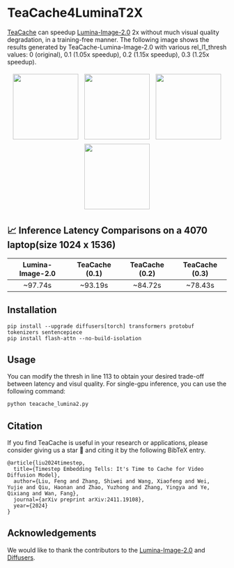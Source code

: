 <!-- ## **TeaCache4LuminaT2X** -->
# TeaCache4LuminaT2X

[TeaCache](https://github.com/LiewFeng/TeaCache) can speedup [Lumina-Image-2.0](https://github.com/Alpha-VLLM/Lumina-Image-2.0) 2x without much visual quality degradation, in a training-free manner. The following image shows the results generated by TeaCache-Lumina-Image-2.0 with various rel_l1_thresh values: 0 (original), 0.1 (1.05x speedup), 0.2 (1.15x speedup), 0.3 (1.25x speedup).

<p align="center">
    <img src="https://private-user-images.githubusercontent.com/179383288/447037531-1b80195e-57a4-4f8c-a081-9870a1793d09.png?jwt=eyJhbGciOiJIUzI1NiIsInR5cCI6IkpXVCJ9.eyJpc3MiOiJnaXRodWIuY29tIiwiYXVkIjoicmF3LmdpdGh1YnVzZXJjb250ZW50LmNvbSIsImtleSI6ImtleTUiLCJleHAiOjE3NDgxNjU3NTgsIm5iZiI6MTc0ODE2NTQ1OCwicGF0aCI6Ii8xNzkzODMyODgvNDQ3MDM3NTMxLTFiODAxOTVlLTU3YTQtNGY4Yy1hMDgxLTk4NzBhMTc5M2QwOS5wbmc_WC1BbXotQWxnb3JpdGhtPUFXUzQtSE1BQy1TSEEyNTYmWC1BbXotQ3JlZGVudGlhbD1BS0lBVkNPRFlMU0E1M1BRSzRaQSUyRjIwMjUwNTI1JTJGdXMtZWFzdC0xJTJGczMlMkZhd3M0X3JlcXVlc3QmWC1BbXotRGF0ZT0yMDI1MDUyNVQwOTMwNThaJlgtQW16LUV4cGlyZXM9MzAwJlgtQW16LVNpZ25hdHVyZT1iNzU3ODQyNDY2OTQxMzJiMjVkMjVhMGMzOTk3MGY5MTQwYzdkNTI1NGQzNTcwZTU5YjQ4NTY2NWY0NTI1ZjZmJlgtQW16LVNpZ25lZEhlYWRlcnM9aG9zdCJ9.3WarqdpZ9mLUJynP4a0IpB6aPCIojPku0d2ClvdgOrA" width="150" style="margin: 5px;">
    <img src="https://private-user-images.githubusercontent.com/179383288/447037765-9491dee3-9cb7-4807-8153-7cfaec8582f0.png?jwt=eyJhbGciOiJIUzI1NiIsInR5cCI6IkpXVCJ9.eyJpc3MiOiJnaXRodWIuY29tIiwiYXVkIjoicmF3LmdpdGh1YnVzZXJjb250ZW50LmNvbSIsImtleSI6ImtleTUiLCJleHAiOjE3NDgxNjU3NTgsIm5iZiI6MTc0ODE2NTQ1OCwicGF0aCI6Ii8xNzkzODMyODgvNDQ3MDM3NzY1LTk0OTFkZWUzLTljYjctNDgwNy04MTUzLTdjZmFlYzg1ODJmMC5wbmc_WC1BbXotQWxnb3JpdGhtPUFXUzQtSE1BQy1TSEEyNTYmWC1BbXotQ3JlZGVudGlhbD1BS0lBVkNPRFlMU0E1M1BRSzRaQSUyRjIwMjUwNTI1JTJGdXMtZWFzdC0xJTJGczMlMkZhd3M0X3JlcXVlc3QmWC1BbXotRGF0ZT0yMDI1MDUyNVQwOTMwNThaJlgtQW16LUV4cGlyZXM9MzAwJlgtQW16LVNpZ25hdHVyZT0zNjcxZjBhOWZmMzdkNDE1N2EwMjNiNmI3NWQyZTlmYTdjZmY2NTA1YTcwNmFjOTE2ZmQ0NDdlNjcwNmJhZmY5JlgtQW16LVNpZ25lZEhlYWRlcnM9aG9zdCJ9.g5LF6WCXqMzSgMtq1IlLxZiJuzGPtQErzik969D9r84" width="150" style="margin: 5px;">
    <img src="https://private-user-images.githubusercontent.com/179383288/447037881-fcd39c74-ecb2-4e99-ab63-8a6325536193.png?jwt=eyJhbGciOiJIUzI1NiIsInR5cCI6IkpXVCJ9.eyJpc3MiOiJnaXRodWIuY29tIiwiYXVkIjoicmF3LmdpdGh1YnVzZXJjb250ZW50LmNvbSIsImtleSI6ImtleTUiLCJleHAiOjE3NDgxNjU3NTgsIm5iZiI6MTc0ODE2NTQ1OCwicGF0aCI6Ii8xNzkzODMyODgvNDQ3MDM3ODgxLWZjZDM5Yzc0LWVjYjItNGU5OS1hYjYzLThhNjMyNTUzNjE5My5wbmc_WC1BbXotQWxnb3JpdGhtPUFXUzQtSE1BQy1TSEEyNTYmWC1BbXotQ3JlZGVudGlhbD1BS0lBVkNPRFlMU0E1M1BRSzRaQSUyRjIwMjUwNTI1JTJGdXMtZWFzdC0xJTJGczMlMkZhd3M0X3JlcXVlc3QmWC1BbXotRGF0ZT0yMDI1MDUyNVQwOTMwNThaJlgtQW16LUV4cGlyZXM9MzAwJlgtQW16LVNpZ25hdHVyZT1kYTU2MjQwMDMzOGZjYmNhNmY4MWU2YjBlY2M3MDc5ODAwMDQ3ODdjNTlhZDc5MThiN2Q1OGZlMTdhYjAzZDAyJlgtQW16LVNpZ25lZEhlYWRlcnM9aG9zdCJ9.lME_Lu6NvY8Ju56yr9wxxH9UOSrhfleQA_DmSkwKk5Y" width="150" style="margin: 5px;">
    <img src="https://private-user-images.githubusercontent.com/179383288/447037987-ca788c20-a03a-4660-a646-3f454bf4b19f.png?jwt=eyJhbGciOiJIUzI1NiIsInR5cCI6IkpXVCJ9.eyJpc3MiOiJnaXRodWIuY29tIiwiYXVkIjoicmF3LmdpdGh1YnVzZXJjb250ZW50LmNvbSIsImtleSI6ImtleTUiLCJleHAiOjE3NDgxNjU3NTgsIm5iZiI6MTc0ODE2NTQ1OCwicGF0aCI6Ii8xNzkzODMyODgvNDQ3MDM3OTg3LWNhNzg4YzIwLWEwM2EtNDY2MC1hNjQ2LTNmNDU0YmY0YjE5Zi5wbmc_WC1BbXotQWxnb3JpdGhtPUFXUzQtSE1BQy1TSEEyNTYmWC1BbXotQ3JlZGVudGlhbD1BS0lBVkNPRFlMU0E1M1BRSzRaQSUyRjIwMjUwNTI1JTJGdXMtZWFzdC0xJTJGczMlMkZhd3M0X3JlcXVlc3QmWC1BbXotRGF0ZT0yMDI1MDUyNVQwOTMwNThaJlgtQW16LUV4cGlyZXM9MzAwJlgtQW16LVNpZ25hdHVyZT1mOGM5YmEyN2NhMGE0MzZiMjU4MWVkZjYzMTdkNTdmM2E1MTBmYTE5MTgzZmM2ZTQ1YWZlYTc1ZjRiYWNhN2ZjJlgtQW16LVNpZ25lZEhlYWRlcnM9aG9zdCJ9._AN5xub4BCEBCE-DPvxyrVZX7ssg-a5nq7ayg0xiPRs" width="150" style="margin: 5px;">
</p>

## 📈 Inference Latency Comparisons on a 4070 laptop(size 1024 x 1536)


|      Lumina-Image-2.0       |         TeaCache (0.1)        |    TeaCache (0.2)    |     TeaCache (0.3)    |
|:---------------------------:|:-----------------------------:|:--------------------:|:---------------------:|
|         ~97.74s             |        ~93.19s                |     ~84.72s            |       ~78.43s             |

## Installation

```shell
pip install --upgrade diffusers[torch] transformers protobuf tokenizers sentencepiece
pip install flash-attn --no-build-isolation
```

## Usage

You can modify the thresh in line 113 to obtain your desired trade-off between latency and visul quality. For single-gpu inference, you can use the following command:

```bash
python teacache_lumina2.py
```

## Citation
If you find TeaCache is useful in your research or applications, please consider giving us a star 🌟 and citing it by the following BibTeX entry.

```
@article{liu2024timestep,
  title={Timestep Embedding Tells: It's Time to Cache for Video Diffusion Model},
  author={Liu, Feng and Zhang, Shiwei and Wang, Xiaofeng and Wei, Yujie and Qiu, Haonan and Zhao, Yuzhong and Zhang, Yingya and Ye, Qixiang and Wan, Fang},
  journal={arXiv preprint arXiv:2411.19108},
  year={2024}
}
```

## Acknowledgements

We would like to thank the contributors to the [Lumina-Image-2.0](https://github.com/Alpha-VLLM/Lumina-Image-2.0) and [Diffusers](https://github.com/huggingface/diffusers).
